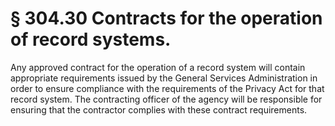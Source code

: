 # § 304.30   Contracts for the operation of record systems.

Any approved contract for the operation of a record system will contain appropriate requirements issued by the General Services Administration in order to ensure compliance with the requirements of the Privacy Act for that record system. The contracting officer of the agency will be responsible for ensuring that the contractor complies with these contract requirements.




